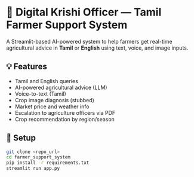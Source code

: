 # 🌾 Digital Krishi Officer — Tamil Farmer Support System

A Streamlit-based AI-powered system to help farmers get real-time agricultural advice in **Tamil** or **English** using text, voice, and image inputs.

## 💡 Features
- Tamil and English queries
- AI-powered agricultural advice (LLM)
- Voice-to-text (Tamil)
- Crop image diagnosis (stubbed)
- Market price and weather info
- Escalation to agriculture officers via PDF
- Crop recommendation by region/season

## 🚀 Setup
```bash
git clone <repo_url>
cd farmer_support_system
pip install -r requirements.txt
streamlit run app.py
